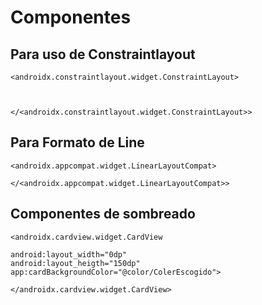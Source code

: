 # Componentes
## Para uso de Constraintlayout
```
<androidx.constraintlayout.widget.ConstraintLayout>



</<androidx.constraintlayout.widget.ConstraintLayout>>
```

## Para Formato de Line

```
<androidx.appcompat.widget.LinearLayoutCompat>

</<androidx.appcompat.widget.LinearLayoutCompat>>
```
## Componentes de sombreado
```
<androidx.cardview.widget.CardView

android:layout_width="0dp"
android:layout_heigth="150dp"
app:cardBackgroundColor="@color/ColerEscogido">

</androidx.cardview.widget.CardView>
```